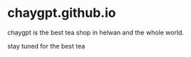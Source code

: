 # chaygpt.github.io
chaygpt is the best tea shop in helwan and the whole world.



stay tuned for the best tea

